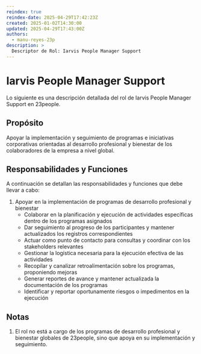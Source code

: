 ```yaml
---
reindex: true
reindex-date: 2025-04-29T17:42:23Z
created: 2025-01-02T14:30:00
updated: 2025-04-29T17:43:00Z
authors:
  - manu-reyes-23p
description: >
  Descriptor de Rol: Iarvis People Manager Support
---
```


# Iarvis People Manager Support

Lo siguiente es una descripción detallada del rol de Iarvis People Manager Support en 23people.

## Propósito

Apoyar la implementación y seguimiento de programas e iniciativas corporativas orientadas al desarrollo profesional y bienestar de los colaboradores de la empresa a nivel global.

## Responsabilidades y Funciones

A continuación se detallan las responsabilidades y funciones que debe llevar a cabo:

1. Apoyar en la implementación de programas de desarrollo profesional y bienestar
    - Colaborar en la planificación y ejecución de actividades específicas dentro de los programas asignados
    - Dar seguimiento al progreso de los participantes y mantener actualizados los registros correspondientes
    - Actuar como punto de contacto para consultas y coordinar con los stakeholders relevantes
    - Gestionar la logística necesaria para la ejecución efectiva de las actividades
    - Recopilar y canalizar retroalimentación sobre los programas, proponiendo mejoras
    - Generar reportes de avance y mantener actualizada la documentación de los programas
    - Identificar y reportar oportunamente riesgos o impedimentos en la ejecución

## Notas

1. El rol no está a cargo de los programas de desarrollo profesional y bienestar globales de 23people, sino que apoya en su implementación y seguimiento.
